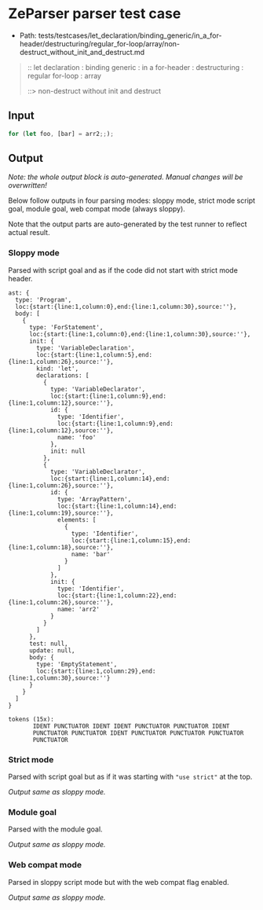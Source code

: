 # ZeParser parser test case

- Path: tests/testcases/let_declaration/binding_generic/in_a_for-header/destructuring/regular_for-loop/array/non-destruct_without_init_and_destruct.md

> :: let declaration : binding generic : in a for-header : destructuring : regular for-loop : array
>
> ::> non-destruct without init and destruct

## Input

`````js
for (let foo, [bar] = arr2;;);
`````

## Output

_Note: the whole output block is auto-generated. Manual changes will be overwritten!_

Below follow outputs in four parsing modes: sloppy mode, strict mode script goal, module goal, web compat mode (always sloppy).

Note that the output parts are auto-generated by the test runner to reflect actual result.

### Sloppy mode

Parsed with script goal and as if the code did not start with strict mode header.

`````
ast: {
  type: 'Program',
  loc:{start:{line:1,column:0},end:{line:1,column:30},source:''},
  body: [
    {
      type: 'ForStatement',
      loc:{start:{line:1,column:0},end:{line:1,column:30},source:''},
      init: {
        type: 'VariableDeclaration',
        loc:{start:{line:1,column:5},end:{line:1,column:26},source:''},
        kind: 'let',
        declarations: [
          {
            type: 'VariableDeclarator',
            loc:{start:{line:1,column:9},end:{line:1,column:12},source:''},
            id: {
              type: 'Identifier',
              loc:{start:{line:1,column:9},end:{line:1,column:12},source:''},
              name: 'foo'
            },
            init: null
          },
          {
            type: 'VariableDeclarator',
            loc:{start:{line:1,column:14},end:{line:1,column:26},source:''},
            id: {
              type: 'ArrayPattern',
              loc:{start:{line:1,column:14},end:{line:1,column:19},source:''},
              elements: [
                {
                  type: 'Identifier',
                  loc:{start:{line:1,column:15},end:{line:1,column:18},source:''},
                  name: 'bar'
                }
              ]
            },
            init: {
              type: 'Identifier',
              loc:{start:{line:1,column:22},end:{line:1,column:26},source:''},
              name: 'arr2'
            }
          }
        ]
      },
      test: null,
      update: null,
      body: {
        type: 'EmptyStatement',
        loc:{start:{line:1,column:29},end:{line:1,column:30},source:''}
      }
    }
  ]
}

tokens (15x):
       IDENT PUNCTUATOR IDENT IDENT PUNCTUATOR PUNCTUATOR IDENT
       PUNCTUATOR PUNCTUATOR IDENT PUNCTUATOR PUNCTUATOR PUNCTUATOR
       PUNCTUATOR
`````

### Strict mode

Parsed with script goal but as if it was starting with `"use strict"` at the top.

_Output same as sloppy mode._

### Module goal

Parsed with the module goal.

_Output same as sloppy mode._

### Web compat mode

Parsed in sloppy script mode but with the web compat flag enabled.

_Output same as sloppy mode._
